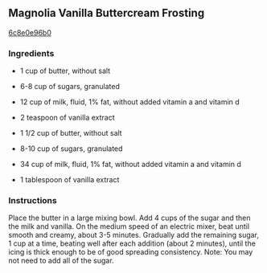 ## Magnolia Vanilla Buttercream Frosting

[6c8e0e96b0](http://www.food.com/recipe/magnolia-vanilla-buttercream-frosting-397031)

### Ingredients

 - 1 cup of butter, without salt

 - 6-8 cup of sugars, granulated

 - 12 cup of milk, fluid, 1% fat, without added vitamin a and vitamin d

 - 2 teaspoon of vanilla extract

 - 1 1/2 cup of butter, without salt

 - 8-10 cup of sugars, granulated

 - 34 cup of milk, fluid, 1% fat, without added vitamin a and vitamin d

 - 1 tablespoon of vanilla extract

### Instructions

Place the butter in a large mixing bowl. Add 4 cups of the sugar and then the milk and vanilla. On the medium speed of an electric mixer, beat until smooth and creamy, about 3-5 minutes. Gradually add the remaining sugar, 1 cup at a time, beating well after each addition (about 2 minutes), until the icing is thick enough to be of good spreading consistency. Note: You may not need to add all of the sugar.